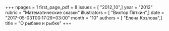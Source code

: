 +++
npages = 1
first_page_pdf = 8
issues = [ "2012_10",]
year = "2012"
rubric = "Математические сказки"
illustrators = [ "Виктор Пяткин",]
date = "2017-05-03T00:17:29+03:00"
month = "10"
authors = [ "Елена Козлова",]
title = "О рыбаке и рыбке"
+++
